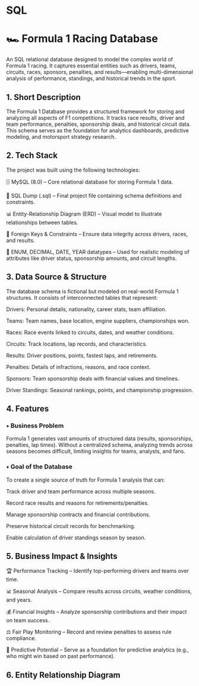 # SQL

# 🏎️ Formula 1 Racing Database

An SQL relational database designed to model the complex world of Formula 1 racing. It captures essential entities such as drivers, teams, circuits, races, sponsors, penalties, and results—enabling multi-dimensional analysis of performance, standings, and historical trends in the sport.

## 1. Short Description

The Formula 1 Database provides a structured framework for storing and analyzing all aspects of F1 competitions. It tracks race results, driver and team performance, penalties, sponsorship deals, and historical circuit data. This schema serves as the foundation for analytics dashboards, predictive modeling, and motorsport strategy research.

## 2. Tech Stack

The project was built using the following technologies:

🗄️ MySQL (8.0) – Core relational database for storing Formula 1 data.

📂 SQL Dump (.sql) – Final project file containing schema definitions and constraints.

📊 Entity-Relationship Diagram (ERD) – Visual model to illustrate relationships between tables.

🔗 Foreign Keys & Constraints – Ensure data integrity across drivers, races, and results.

📝 ENUM, DECIMAL, DATE, YEAR datatypes – Used for realistic modeling of attributes like driver status, sponsorship amounts, and circuit lengths.

## 3. Data Source & Structure

The database schema is fictional but modeled on real-world Formula 1 structures. It consists of interconnected tables that represent:

Drivers: Personal details, nationality, career stats, team affiliation.

Teams: Team names, base location, engine suppliers, championships won.

Races: Race events linked to circuits, dates, and weather conditions.

Circuits: Track locations, lap records, and characteristics.

Results: Driver positions, points, fastest laps, and retirements.

Penalties: Details of infractions, reasons, and race context.

Sponsors: Team sponsorship deals with financial values and timelines.

Driver Standings: Seasonal rankings, points, and championship progression.

## 4. Features

### • Business Problem

Formula 1 generates vast amounts of structured data (results, sponsorships, penalties, lap times). Without a centralized schema, analyzing trends across seasons becomes difficult, limiting insights for teams, analysts, and fans.

### • Goal of the Database

To create a single source of truth for Formula 1 analysis that can:

Track driver and team performance across multiple seasons.

Record race results and reasons for retirements/penalties.

Manage sponsorship contracts and financial contributions.

Preserve historical circuit records for benchmarking.

Enable calculation of driver standings season by season.

## 5. Business Impact & Insights

🏆 Performance Tracking – Identify top-performing drivers and teams over time.

📊 Seasonal Analysis – Compare results across circuits, weather conditions, and years.

💰 Financial Insights – Analyze sponsorship contributions and their impact on team success.

⚖️ Fair Play Monitoring – Record and review penalties to assess rule compliance.

🔮 Predictive Potential – Serve as a foundation for predictive analytics (e.g., who might win based on past performance).

## 6. Entity Relationship Diagram
